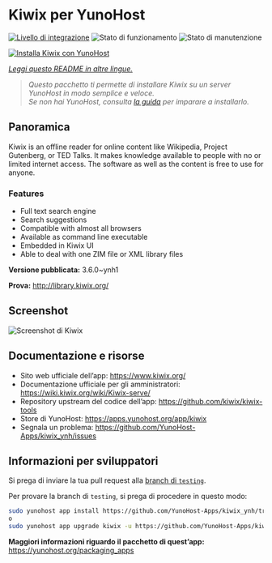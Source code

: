 <!--
N.B.: Questo README è stato automaticamente generato da <https://github.com/YunoHost/apps/tree/master/tools/readme_generator>
NON DEVE essere modificato manualmente.
-->

# Kiwix per YunoHost

[![Livello di integrazione](https://dash.yunohost.org/integration/kiwix.svg)](https://dash.yunohost.org/appci/app/kiwix) ![Stato di funzionamento](https://ci-apps.yunohost.org/ci/badges/kiwix.status.svg) ![Stato di manutenzione](https://ci-apps.yunohost.org/ci/badges/kiwix.maintain.svg)

[![Installa Kiwix con YunoHost](https://install-app.yunohost.org/install-with-yunohost.svg)](https://install-app.yunohost.org/?app=kiwix)

*[Leggi questo README in altre lingue.](./ALL_README.md)*

> *Questo pacchetto ti permette di installare Kiwix su un server YunoHost in modo semplice e veloce.*  
> *Se non hai YunoHost, consulta [la guida](https://yunohost.org/install) per imparare a installarlo.*

## Panoramica

Kiwix is an offline reader for online content like Wikipedia, Project Gutenberg, or TED Talks. It makes knowledge available to people with no or limited internet access. The software as well as the content is free to use for anyone.

### Features

- Full text search engine
- Search suggestions
- Compatible with almost all browsers
- Available as command line executable
- Embedded in Kiwix UI
- Able to deal with one ZIM file or XML library files


**Versione pubblicata:** 3.6.0~ynh1

**Prova:** <http://library.kiwix.org/>

## Screenshot

![Screenshot di Kiwix](./doc/screenshots/screenshot.png)

## Documentazione e risorse

- Sito web ufficiale dell’app: <https://www.kiwix.org/>
- Documentazione ufficiale per gli amministratori: <https://wiki.kiwix.org/wiki/Kiwix-serve/>
- Repository upstream del codice dell’app: <https://github.com/kiwix/kiwix-tools>
- Store di YunoHost: <https://apps.yunohost.org/app/kiwix>
- Segnala un problema: <https://github.com/YunoHost-Apps/kiwix_ynh/issues>

## Informazioni per sviluppatori

Si prega di inviare la tua pull request alla [branch di `testing`](https://github.com/YunoHost-Apps/kiwix_ynh/tree/testing).

Per provare la branch di `testing`, si prega di procedere in questo modo:

```bash
sudo yunohost app install https://github.com/YunoHost-Apps/kiwix_ynh/tree/testing --debug
o
sudo yunohost app upgrade kiwix -u https://github.com/YunoHost-Apps/kiwix_ynh/tree/testing --debug
```

**Maggiori informazioni riguardo il pacchetto di quest’app:** <https://yunohost.org/packaging_apps>
